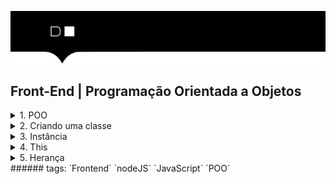 ![](./hd-header.png)

## Front-End | Programação Orientada a Objetos

<details>
  <summary>1. POO</summary>
  
  ### O que é POO?
   > O paradigma de programação orientada a objetos [POO](https://pt.wikipedia.org/wiki/Programa%C3%A7%C3%A3o_orientada_a_objetos) é uma abordagem de programação que visa a construção de objetos que se relacionem entre si.

  - Classe:
    - Uma classe é um modelo de objeto que contém atributos e métodos.

  - Construtor:
    - O construtor é um método que é executado quando um objeto é criado.

  - Método:
    - Um método é uma função que pertence a uma classe.

  - Atributo:
    - Um atributo é um valor que pertence a um objeto.

  - Objeto:
    - Um objeto é uma instância de uma classe.

  - Instância:
    - Uma instância é uma cópia de um objeto.

  . This:
    - O this é uma referência para o objeto que está sendo manipulado.

  - Herança:
    - Uma classe pode herdar de outra classe.
  
</details>

<details>
  <summary>2. Criando uma classe</summary>

  EX: 
  ```js 
  class Pessoa { // Classe
    constructor(nome, idade) { //Construtor
      this.nome = nome; //Atributos
      this.idade = idade;
    }

    falar() { //Métodos
      console.log(`${this.nome} está falando...`);
    }
  }
  ```
</details>

<details>
  <summary>3. Instância</summary>

  EX: `Ìnstância`
  ```js
  const pessoa1 = new Pessoa('João', 20);
  const pessoa2 = new Pessoa('Maria', 25);

  // Acessando métodos
  pessoa1.falar();
  pessoa2.falar();

  // Acessando atributos
  console.log(pessoa1.nome);

  // Alterando atributos
  pessoa1.nome = 'José';
  pessoa1.falar();
  ```
</details>

<details>
  <summary>4. This</summary>

  EX: `this`
  ```js 
  class Pessoa { // Classe
    constructor(nome, idade) { //Construtor
      this.nome = nome; //Atributos
      this.idade = idade;
    }

    falar() { //Métodos
      console.log(`${this.nome} está falando...`); // this faz referência ao atributo da classe
    }
  }

  const nome = 'Pedro';

  const pessoa1 = new Pessoa('João', 20);
  pessoa1.falar(); // João está falando...
  ```

</details>

<details>
  <summary>5. Herança</summary>
  
  EX: `Herança`
  ```js  
  class Aluno extends Pessoa {
      constructor (nome, idade, matricula) {
          super(nome, idade); // Chamando o construtor da classe pai
          this.matricula = matricula;
      }

      minhaMatricula() {
          console.log(`A matrícula de ${this.nome} é ${this.matricula} está falando...`);
      }
  }

  const aluno = new Aluno('José', 29, 102030);

  aluno.matriculaAluno(); 
  ```
</details>
###### tags: `Frontend` `nodeJS` `JavaScript` `POO`